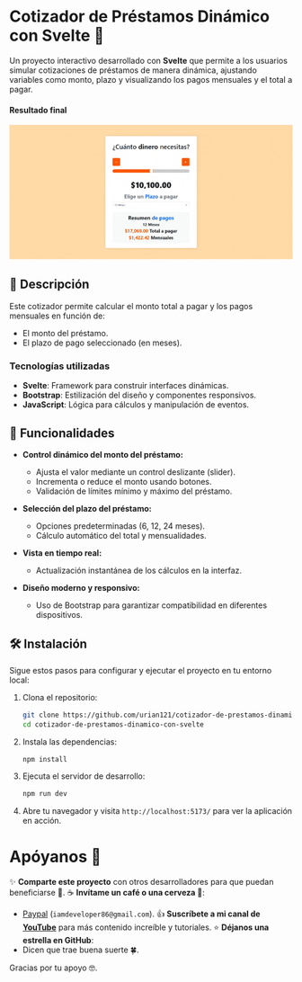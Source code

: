 # Cotizador de Préstamos Dinámico con Svelte 🚀

Un proyecto interactivo desarrollado con **Svelte** que permite a los usuarios simular cotizaciones de préstamos de manera dinámica, ajustando variables como monto, plazo y visualizando los pagos mensuales y el total a pagar.

#### Resultado final
![](https://raw.githubusercontent.com/urian121/imagenes-proyectos-github/refs/heads/master/cotizador-dinamico-con-svelte.gif)



## 📝 Descripción

Este cotizador permite calcular el monto total a pagar y los pagos mensuales en función de:

- El monto del préstamo.
- El plazo de pago seleccionado (en meses).

### Tecnologías utilizadas

- **Svelte**: Framework para construir interfaces dinámicas.
- **Bootstrap**: Estilización del diseño y componentes responsivos.
- **JavaScript**: Lógica para cálculos y manipulación de eventos.

## 🚀 Funcionalidades

- **Control dinámico del monto del préstamo:** 
  - Ajusta el valor mediante un control deslizante (slider).
  - Incrementa o reduce el monto usando botones.
  - Validación de límites mínimo y máximo del préstamo.

- **Selección del plazo del préstamo:**
  - Opciones predeterminadas (6, 12, 24 meses).
  - Cálculo automático del total y mensualidades.

- **Vista en tiempo real:**
  - Actualización instantánea de los cálculos en la interfaz.

- **Diseño moderno y responsivo:**
  - Uso de Bootstrap para garantizar compatibilidad en diferentes dispositivos.

## 🛠️ Instalación

Sigue estos pasos para configurar y ejecutar el proyecto en tu entorno local:

1. Clona el repositorio:
   ```bash
   git clone https://github.com/urian121/cotizador-de-prestamos-dinamico-con-svelte
   cd cotizador-de-prestamos-dinamico-con-svelte
   ```

2. Instala las dependencias:
    ```bash
    npm install
    ```

3. Ejecuta el servidor de desarrollo:
    ```bash
    npm run dev
    ```
4. Abre tu navegador y visita `http://localhost:5173/` para ver la aplicación en acción.



# Apóyanos 🙌

✨ **Comparte este proyecto** con otros desarrolladores para que puedan beneficiarse 📢.
☕ **Invítame un café o una cerveza 🍺**:
   - [Paypal](https://www.paypal.me/iamdeveloper86) (`iamdeveloper86@gmail.com`).
👍 **Suscríbete a mi canal de [YouTube](https://www.youtube.com/WebDeveloperUrianViera?sub_confirmation=1)** para más contenido increíble y tutoriales.
⭐ **Déjanos una estrella en GitHub**:
   - Dicen que trae buena suerte 🍀.

Gracias por tu apoyo 🤓.